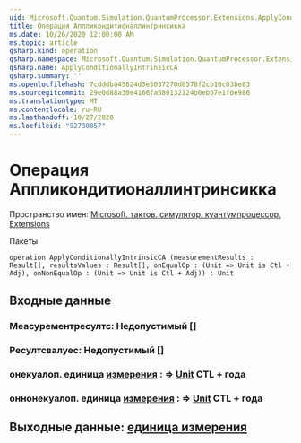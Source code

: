```yaml
---
uid: Microsoft.Quantum.Simulation.QuantumProcessor.Extensions.ApplyConditionallyIntrinsicCA
title: Операция Аппликондитионаллинтринсикка
ms.date: 10/26/2020 12:00:00 AM
ms.topic: article
qsharp.kind: operation
qsharp.namespace: Microsoft.Quantum.Simulation.QuantumProcessor.Extensions
qsharp.name: ApplyConditionallyIntrinsicCA
qsharp.summary: ''
ms.openlocfilehash: 7cdddba45824d5e5037270d8578f2cb16c03be83
ms.sourcegitcommit: 29e0d88a30e4166fa580132124b0eb57e1f0e986
ms.translationtype: MT
ms.contentlocale: ru-RU
ms.lasthandoff: 10/27/2020
ms.locfileid: "92730857"
---
```

# <a name="applyconditionallyintrinsicca-operation"></a>Операция Аппликондитионаллинтринсикка

Пространство имен: [Microsoft. тактов. симулятор. куантумпроцессор. Extensions](xref:Microsoft.Quantum.Simulation.QuantumProcessor.Extensions)

Пакеты [](https://nuget.org/packages/)




```qsharp
operation ApplyConditionallyIntrinsicCA (measurementResults : Result[], resultsValues : Result[], onEqualOp : (Unit => Unit is Ctl + Adj), onNonEqualOp : (Unit => Unit is Ctl + Adj)) : Unit
```


## <a name="input"></a>Входные данные

### <a name="measurementresults--__invalidresult__"></a>Меасурементресултс: __Недопустимый <Result>__ []




### <a name="resultsvalues--__invalidresult__"></a>Ресултсвалуес: __Недопустимый <Result>__ []




### <a name="onequalop--unit--unit-ctl--adj"></a>онекуалоп. единица [измерения](xref:microsoft.quantum.lang-ref.unit) : => [Unit](xref:microsoft.quantum.lang-ref.unit) CTL + года




### <a name="onnonequalop--unit--unit-ctl--adj"></a>оннонекуалоп. единица [измерения](xref:microsoft.quantum.lang-ref.unit) : => [Unit](xref:microsoft.quantum.lang-ref.unit) CTL + года





## <a name="output--unit"></a>Выходные данные: [единица измерения](xref:microsoft.quantum.lang-ref.unit)

